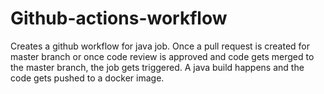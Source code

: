 # Github-actions-workflow
Creates a github workflow for java job. Once a pull request is created for master branch or once code review is approved and code gets merged to the master branch, the job gets triggered. A java build happens and the code gets pushed to a docker image.
